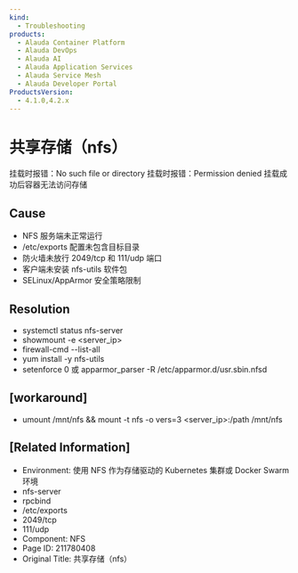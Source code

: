 ```yaml
---
kind:
  - Troubleshooting
products:
  - Alauda Container Platform
  - Alauda DevOps
  - Alauda AI
  - Alauda Application Services
  - Alauda Service Mesh
  - Alauda Developer Portal
ProductsVersion:
  - 4.1.0,4.2.x
---
```

<!-- A type of document that involves encountering a fault, diagnosing it, performing root cause analysis, and providing solutions. -->

# 共享存储（nfs）

挂载时报错：No such file or directory 挂载时报错：Permission denied 挂载成功后容器无法访问存储

## Cause
- NFS 服务端未正常运行
- /etc/exports 配置未包含目标目录
- 防火墙未放行 2049/tcp 和 111/udp 端口
- 客户端未安装 nfs-utils 软件包
- SELinux/AppArmor 安全策略限制

## Resolution
- systemctl status nfs-server
- showmount -e <server_ip>
- firewall-cmd --list-all
- yum install -y nfs-utils
- setenforce 0 或 apparmor_parser -R /etc/apparmor.d/usr.sbin.nfsd

## [workaround]
- umount /mnt/nfs && mount -t nfs -o vers=3 <server_ip>:/path /mnt/nfs

## [Related Information]
- Environment: 使用 NFS 作为存储驱动的 Kubernetes 集群或 Docker Swarm 环境
- nfs-server
- rpcbind
- /etc/exports
- 2049/tcp
- 111/udp
- Component: NFS
- Page ID: 211780408
- Original Title: 共享存储（nfs）
